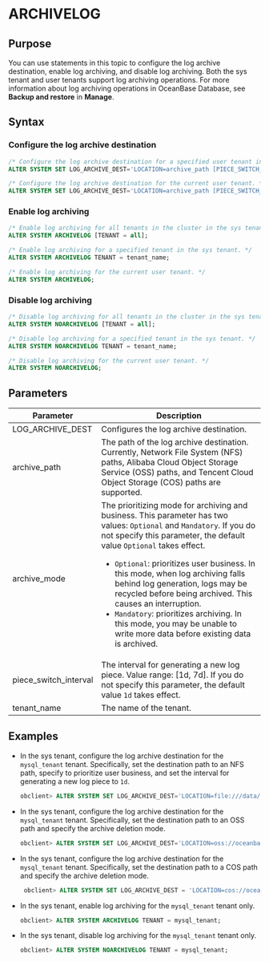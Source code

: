 # ARCHIVELOG

## Purpose

You can use statements in this topic to configure the log archive destination, enable log archiving, and disable log archiving. Both the sys tenant and user tenants support log archiving operations.
For more information about log archiving operations in OceanBase Database, see **Backup and restore** in **Manage**.

## Syntax

### Configure the log archive destination

```sql
/* Configure the log archive destination for a specified user tenant in the sys tenant. */
ALTER SYSTEM SET LOG_ARCHIVE_DEST='LOCATION=archive_path [PIECE_SWITCH_INTERVAL=piece_switch_interval] [BINDING=archive_mode]' TENANT = tenant_name;

/* Configure the log archive destination for the current user tenant. */
ALTER SYSTEM SET LOG_ARCHIVE_DEST='LOCATION=archive_path [PIECE_SWITCH_INTERVAL=piece_switch_interval] [BINDING=archive_mode]';
```

### Enable log archiving

```sql
/* Enable log archiving for all tenants in the cluster in the sys tenant. The sys tenant and meta tenants do not have the log archiving feature. */
ALTER SYSTEM ARCHIVELOG [TENANT = all];

/* Enable log archiving for a specified tenant in the sys tenant. */
ALTER SYSTEM ARCHIVELOG TENANT = tenant_name;

/* Enable log archiving for the current user tenant. */
ALTER SYSTEM ARCHIVELOG;
```

### Disable log archiving

```sql
/* Disable log archiving for all tenants in the cluster in the sys tenant. The sys tenant and meta tenants do not have the log archiving feature. */
ALTER SYSTEM NOARCHIVELOG [TENANT = all];

/* Disable log archiving for a specified tenant in the sys tenant. */
ALTER SYSTEM NOARCHIVELOG TENANT = tenant_name;

/* Disable log archiving for the current user tenant. */
ALTER SYSTEM NOARCHIVELOG;
```

## Parameters

| Parameter | Description |
| --- | --- |
| LOG_ARCHIVE_DEST | Configures the log archive destination.  |
| archive_path | The path of the log archive destination. Currently, Network File System (NFS) paths, Alibaba Cloud Object Storage Service (OSS) paths, and Tencent Cloud Object Storage (COS) paths are supported.  |
| archive_mode | The prioritizing mode for archiving and business. This parameter has two values: `Optional` and `Mandatory`. If you do not specify this parameter, the default value `Optional` takes effect. <ul> <li>`Optional`: prioritizes user business. In this mode, when log archiving falls behind log generation, logs may be recycled before being archived. This causes an interruption. </li> <li> `Mandatory`: prioritizes archiving. In this mode, you may be unable to write more data before existing data is archived. </li></ul> |
| piece_switch_interval | The interval for generating a new log piece. Value range: \[1d, 7d\]. If you do not specify this parameter, the default value `1d` takes effect.  |
| tenant_name | The name of the tenant.  |

## Examples

- In the sys tenant, configure the log archive destination for the `mysql_tenant` tenant. Specifically, set the destination path to an NFS path, specify to prioritize user business, and set the interval for generating a new log piece to `1d`.

   ```sql
   obclient> ALTER SYSTEM SET LOG_ARCHIVE_DEST='LOCATION=file:///data/nfs/backup/archive BINDING=Optional PIECE_SWITCH_INTERVAL=1d' TENANT = mysql_tenant;
   ```

- In the sys tenant, configure the log archive destination for the `mysql_tenant` tenant. Specifically, set the destination path to an OSS path and specify the archive deletion mode.

   ```sql
   obclient> ALTER SYSTEM SET LOG_ARCHIVE_DEST='LOCATION=oss://oceanbase-test-bucket/backup/archive?host=xxx.aliyun-inc.com&access_id=xxx&access_key=xxx&delete_mode=tagging' TENANT = mysql_tenant;
   ```

- In the sys tenant, configure the log archive destination for the `mysql_tenant` tenant. Specifically, set the destination path to a COS path and specify the archive deletion mode.

   ```sql
    obclient> ALTER SYSTEM SET LOG_ARCHIVE_DEST = 'LOCATION=cos://oceanbase-test-bucket/archive?host=cos.ap-xxx.myqcloud.com&access_id=xxx&access_key=xxx&appid=xxx&delete_mode=delete BINDING=Mandatory PIECE_SWITCH_INTERVAL=2d' TENANT = mysql_tenant;
   ``````

- In the sys tenant, enable log archiving for the `mysql_tenant` tenant only.

   ```sql
   obclient> ALTER SYSTEM ARCHIVELOG TENANT = mysql_tenant;
   ```

- In the sys tenant, disable log archiving for the `mysql_tenant` tenant only.

   ```sql
   obclient> ALTER SYSTEM NOARCHIVELOG TENANT = mysql_tenant;
   ```
